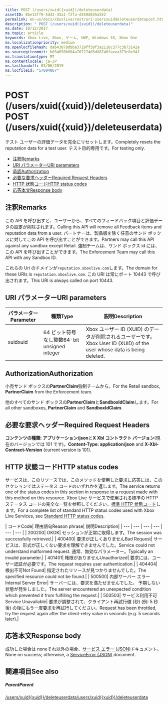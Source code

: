```yaml
---
title: POST (/users/xuid({xuid})/deleteuserdata)
assetID: 8be13ff9-5d42-43a1-f2fa-d550d845a552
permalink: en-us/docs/xboxlive/rest/uri-usersxuiddeleteuserdatapost.html
description: " POST (/users/xuid({xuid})/deleteuserdata)"
ms.date: 10/12/2017
ms.topic: article
keywords: Xbox Live, Xbox, ゲーム, UWP, Windows 10, Xbox One
ms.localizationpriority: medium
ms.openlocfilehash: dab43079dbba3729ff39f3a2116c377c3b73142a
ms.sourcegitcommit: b034650b684a767274d5d88746faeea373c8e34f
ms.translationtype: MT
ms.contentlocale: ja-JP
ms.lasthandoff: 03/06/2019
ms.locfileid: "57604067"
---
```

# <a name="post-usersxuidxuiddeleteuserdata"></a><span data-ttu-id="a26a8-104">POST (/users/xuid({xuid})/deleteuserdata)</span><span class="sxs-lookup"><span data-stu-id="a26a8-104">POST (/users/xuid({xuid})/deleteuserdata)</span></span>
<span data-ttu-id="a26a8-105">テスト ユーザーの評価データを完全にリセットします。</span><span class="sxs-lookup"><span data-stu-id="a26a8-105">Completely resets the reputation data for a test user.</span></span> <span data-ttu-id="a26a8-106">テスト目的専用です。</span><span class="sxs-lookup"><span data-stu-id="a26a8-106">For testing only.</span></span>

  * [<span data-ttu-id="a26a8-107">注釈</span><span class="sxs-lookup"><span data-stu-id="a26a8-107">Remarks</span></span>](#ID4EQ)
  * [<span data-ttu-id="a26a8-108">URI パラメーター</span><span class="sxs-lookup"><span data-stu-id="a26a8-108">URI parameters</span></span>](#ID4E5)
  * [<span data-ttu-id="a26a8-109">承認</span><span class="sxs-lookup"><span data-stu-id="a26a8-109">Authorization</span></span>](#ID4EJB)
  * [<span data-ttu-id="a26a8-110">必要な要求ヘッダー</span><span class="sxs-lookup"><span data-stu-id="a26a8-110">Required Request Headers</span></span>](#ID4E3B)
  * [<span data-ttu-id="a26a8-111">HTTP 状態コード</span><span class="sxs-lookup"><span data-stu-id="a26a8-111">HTTP status codes</span></span>](#ID4EHC)
  * [<span data-ttu-id="a26a8-112">応答本文</span><span class="sxs-lookup"><span data-stu-id="a26a8-112">Response body</span></span>](#ID4EJF)

<a id="ID4EQ"></a>


## <a name="remarks"></a><span data-ttu-id="a26a8-113">注釈</span><span class="sxs-lookup"><span data-stu-id="a26a8-113">Remarks</span></span>

<span data-ttu-id="a26a8-114">この API を呼び出すと、ユーザーから、すべてのフィードバック項目と評価データの設定が削除されます。</span><span class="sxs-lookup"><span data-stu-id="a26a8-114">Calling this API will remove all Feedback items and reputation data from a user.</span></span> <span data-ttu-id="a26a8-115">パートナーは、製品版を除く任意のサンド ボックスに対してこの API を呼び出すことができます。</span><span class="sxs-lookup"><span data-stu-id="a26a8-115">Partners may call this API against any sandbox except Retail.</span></span> <span data-ttu-id="a26a8-116">強制チームは、サンド ボックス id には、この API を呼び出すことができます。</span><span class="sxs-lookup"><span data-stu-id="a26a8-116">The Enforcement Team may call this API with any Sandbox ID.</span></span>

<span data-ttu-id="a26a8-117">これらの Uri のドメインが`reputation.xboxlive.com`します。</span><span class="sxs-lookup"><span data-stu-id="a26a8-117">The domain for these URIs is `reputation.xboxlive.com`.</span></span> <span data-ttu-id="a26a8-118">この URI は常にポート 10443 で呼び出されます。</span><span class="sxs-lookup"><span data-stu-id="a26a8-118">This URI is always called on port 10443.</span></span>

<a id="ID4E5"></a>


## <a name="uri-parameters"></a><span data-ttu-id="a26a8-119">URI パラメーター</span><span class="sxs-lookup"><span data-stu-id="a26a8-119">URI parameters</span></span>

| <span data-ttu-id="a26a8-120">パラメーター</span><span class="sxs-lookup"><span data-stu-id="a26a8-120">Parameter</span></span>| <span data-ttu-id="a26a8-121">種類</span><span class="sxs-lookup"><span data-stu-id="a26a8-121">Type</span></span>| <span data-ttu-id="a26a8-122">説明</span><span class="sxs-lookup"><span data-stu-id="a26a8-122">Description</span></span>|
| --- | --- | --- |
| <span data-ttu-id="a26a8-123">xuid</span><span class="sxs-lookup"><span data-stu-id="a26a8-123">xuid</span></span>| <span data-ttu-id="a26a8-124">64 ビット符号なし整数</span><span class="sxs-lookup"><span data-stu-id="a26a8-124">64-bit unsigned integer</span></span>| <span data-ttu-id="a26a8-125">Xbox ユーザー ID (XUID) のデータが削除されるユーザーです。</span><span class="sxs-lookup"><span data-stu-id="a26a8-125">Xbox User ID (XUID) of the user whose data is being deleted.</span></span>|

<a id="ID4EJB"></a>


## <a name="authorization"></a><span data-ttu-id="a26a8-126">Authorization</span><span class="sxs-lookup"><span data-stu-id="a26a8-126">Authorization</span></span>

<span data-ttu-id="a26a8-127">小売サンド ボックスの**PartnerClaim**強制チームから。</span><span class="sxs-lookup"><span data-stu-id="a26a8-127">For the Retail sandbox, **PartnerClaim** from the Enforcement team.</span></span>

<span data-ttu-id="a26a8-128">他のすべてのサンド ボックスの**PartnerClaim**と**SandboxIdClaim**します。</span><span class="sxs-lookup"><span data-stu-id="a26a8-128">For all other sandboxes, **PartnerClaim** and **SandboxIdClaim**.</span></span>

<a id="ID4E3B"></a>


## <a name="required-request-headers"></a><span data-ttu-id="a26a8-129">必要な要求ヘッダー</span><span class="sxs-lookup"><span data-stu-id="a26a8-129">Required Request Headers</span></span>

<span data-ttu-id="a26a8-130">**コンテンツの種類: アプリケーション/json**と**X Xbl コントラクト バージョン**(現在のバージョンでは 101 です)。</span><span class="sxs-lookup"><span data-stu-id="a26a8-130">**Content-Type: application/json** and **X-Xbl-Contract-Version** (current version is 101).</span></span>

<a id="ID4EHC"></a>


## <a name="http-status-codes"></a><span data-ttu-id="a26a8-131">HTTP 状態コード</span><span class="sxs-lookup"><span data-stu-id="a26a8-131">HTTP status codes</span></span>

<span data-ttu-id="a26a8-132">サービスは、このリソースでは、このメソッドを使用した要求に応答には、このセクションではステータス コードのいずれかを返します。</span><span class="sxs-lookup"><span data-stu-id="a26a8-132">The service returns one of the status codes in this section in response to a request made with this method on this resource.</span></span> <span data-ttu-id="a26a8-133">Xbox Live サービスで使用される標準の HTTP ステータス コードの完全な一覧を参照してください。[標準 HTTP 状態コード](../../additional/httpstatuscodes.md)します。</span><span class="sxs-lookup"><span data-stu-id="a26a8-133">For a complete list of standard HTTP status codes used with Xbox Live Services, see [Standard HTTP status codes](../../additional/httpstatuscodes.md).</span></span>

| <span data-ttu-id="a26a8-134">コード</span><span class="sxs-lookup"><span data-stu-id="a26a8-134">Code</span></span>| <span data-ttu-id="a26a8-135">理由語句</span><span class="sxs-lookup"><span data-stu-id="a26a8-135">Reason phrase</span></span>| <span data-ttu-id="a26a8-136">説明</span><span class="sxs-lookup"><span data-stu-id="a26a8-136">Description</span></span>|
| --- | --- | --- | --- | --- | --- |
| <span data-ttu-id="a26a8-137">200</span><span class="sxs-lookup"><span data-stu-id="a26a8-137">200</span></span>| <span data-ttu-id="a26a8-138">OK</span><span class="sxs-lookup"><span data-stu-id="a26a8-138">OK</span></span>| <span data-ttu-id="a26a8-139">セッションが正常に取得します。</span><span class="sxs-lookup"><span data-stu-id="a26a8-139">The session was successfully retrieved.</span></span>|
| <span data-ttu-id="a26a8-140">400</span><span class="sxs-lookup"><span data-stu-id="a26a8-140">400</span></span>| <span data-ttu-id="a26a8-141">要求が正しくありません</span><span class="sxs-lookup"><span data-stu-id="a26a8-141">Bad Request</span></span>| <span data-ttu-id="a26a8-142">サービスは、形式が正しくない要求を理解できませんでした。</span><span class="sxs-lookup"><span data-stu-id="a26a8-142">Service could not understand malformed request.</span></span> <span data-ttu-id="a26a8-143">通常、無効なパラメーター。</span><span class="sxs-lookup"><span data-stu-id="a26a8-143">Typically an invalid parameter.</span></span>|
| <span data-ttu-id="a26a8-144">401</span><span class="sxs-lookup"><span data-stu-id="a26a8-144">401</span></span>| <span data-ttu-id="a26a8-145">権限がありません</span><span class="sxs-lookup"><span data-stu-id="a26a8-145">Unauthorized</span></span>| <span data-ttu-id="a26a8-146">要求には、ユーザー認証が必要です。</span><span class="sxs-lookup"><span data-stu-id="a26a8-146">The request requires user authentication.</span></span>|
| <span data-ttu-id="a26a8-147">404</span><span class="sxs-lookup"><span data-stu-id="a26a8-147">404</span></span>| <span data-ttu-id="a26a8-148">検出不可</span><span class="sxs-lookup"><span data-stu-id="a26a8-148">Not Found</span></span>| <span data-ttu-id="a26a8-149">指定されたリソースが見つかりませんでした。</span><span class="sxs-lookup"><span data-stu-id="a26a8-149">The specified resource could not be found.</span></span>|
| <span data-ttu-id="a26a8-150">500</span><span class="sxs-lookup"><span data-stu-id="a26a8-150">500</span></span>| <span data-ttu-id="a26a8-151">内部サーバー エラー</span><span class="sxs-lookup"><span data-stu-id="a26a8-151">Internal Server Error</span></span>| <span data-ttu-id="a26a8-152">サーバーには、要求を満たせませんでした。 予期しない状態が発生しました。</span><span class="sxs-lookup"><span data-stu-id="a26a8-152">The server encountered an unexpected condition which prevented it from fulfilling the request.</span></span>|
| <span data-ttu-id="a26a8-153">503</span><span class="sxs-lookup"><span data-stu-id="a26a8-153">503</span></span>| <span data-ttu-id="a26a8-154">サービス利用不可</span><span class="sxs-lookup"><span data-stu-id="a26a8-154">Service Unavailable</span></span>| <span data-ttu-id="a26a8-155">要求が調整されて、クライアント再試行値 (秒) (例: 5 秒後) の後にもう一度要求を再試行してください。</span><span class="sxs-lookup"><span data-stu-id="a26a8-155">Request has been throttled, try the request again after the client-retry value in seconds (e.g. 5 seconds later).</span></span>|

<a id="ID4EJF"></a>


## <a name="response-body"></a><span data-ttu-id="a26a8-156">応答本文</span><span class="sxs-lookup"><span data-stu-id="a26a8-156">Response body</span></span>

<span data-ttu-id="a26a8-157">成功した場合は noneそれ以外の場合、[サービス エラー (JSON)](../../json/json-serviceerror.md)ドキュメント。</span><span class="sxs-lookup"><span data-stu-id="a26a8-157">None on success; otherwise, a [ServiceError (JSON)](../../json/json-serviceerror.md) document.</span></span>

<a id="ID4EWF"></a>


## <a name="see-also"></a><span data-ttu-id="a26a8-158">関連項目</span><span class="sxs-lookup"><span data-stu-id="a26a8-158">See also</span></span>

<a id="ID4EYF"></a>


##### <a name="parent"></a><span data-ttu-id="a26a8-159">Parent</span><span class="sxs-lookup"><span data-stu-id="a26a8-159">Parent</span></span>

[<span data-ttu-id="a26a8-160">/users/xuid({xuid})/deleteuserdata</span><span class="sxs-lookup"><span data-stu-id="a26a8-160">/users/xuid({xuid})/deleteuserdata</span></span>](uri-usersxuiddeleteuserdata.md)
